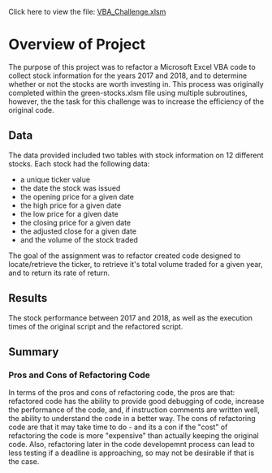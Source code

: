 Click here to view the file: [VBA_Challenge.xlsm](https://github.com/leblabac/stock-analysis/blob/main/VBA_Challenge.xlsm)

# Overview of Project
The purpose of this project was to refactor a Microsoft Excel VBA code to collect stock information for the years 2017 and 2018, and to determine whether or not the stocks are worth investing in. This process was originally completed within the green-stocks.xlsm file using multiple subroutines, however, the the task for this challenge was to increase the efficiency of the original code.

## Data
The data provided included two tables with stock information on 12 different stocks. Each stock had the following data: 
- a unique ticker value
- the date the stock was issued
- the opening price for a given date
- the high price for a given date
- the low price for a given date
- the closing price for a given date
- the adjusted close for a given date
- and the volume of the stock traded

The goal of the assignment was to refactor created code designed to locate/retrieve the ticker, to retrieve it's total volume traded for a given year, and to return its rate of return.

## Results
The stock performance between 2017 and 2018, as well as the execution times of the original script and the refactored script.






## Summary






### Pros and Cons of Refactoring Code
In terms of the pros and cons of refactoring code, the pros are that: refactored code has the ability to provide good debugging of code, increase the performance of the code, and, if instruction comments are written well, the ability to understand the code in a better way.  The cons of refactoring code are that it may take time to do - and its a con if the "cost" of refactoring the code is more "expensive" than actually keeping the original code.  Also, refactoring later in the code developemnt process can lead to less testing if a deadline is approaching, so may not be desirable if that is the case.












